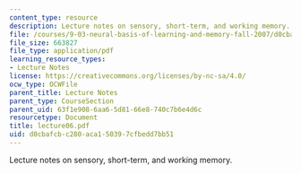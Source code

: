 ```yaml
---
content_type: resource
description: Lecture notes on sensory, short-term, and working memory.
file: /courses/9-03-neural-basis-of-learning-and-memory-fall-2007/d0cbafcbc280aca150397cfbedd7bb51_lecture06.pdf
file_size: 663827
file_type: application/pdf
learning_resource_types:
- Lecture Notes
license: https://creativecommons.org/licenses/by-nc-sa/4.0/
ocw_type: OCWFile
parent_title: Lecture Notes
parent_type: CourseSection
parent_uid: 63f1e908-6aa6-5d81-66e8-740c7b6e4d6c
resourcetype: Document
title: lecture06.pdf
uid: d0cbafcb-c280-aca1-5039-7cfbedd7bb51
---
```

Lecture notes on sensory, short-term, and working memory.